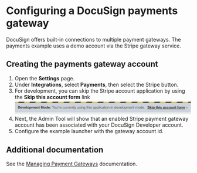 # Configuring a DocuSign payments gateway

DocuSign offers built-in connections to multiple payment gateways. The payments example uses a demo account via the Stripe gateway service.

## Creating the payments gateway account

1. Open the **Settings** page.
1. Under **Integrations**, select **Payments**, then select the Stripe button.
1. For development, you can skip the Stripe account application by using the **Skip this account form** link ![Skipping the Stripe account form](docs/stripe_skip_account_form_link.png)
1. Next, the Admin Tool will show that an enabled Stripe payment gateway account has been associated with your DocuSign Developer account.
1. Configure the example launcher with the gateway account id.


## Additional documentation
See the [Managing Payment Gateways](https://support.docusign.com/en/guides/managing-payment-gateways) documentation. 
   
